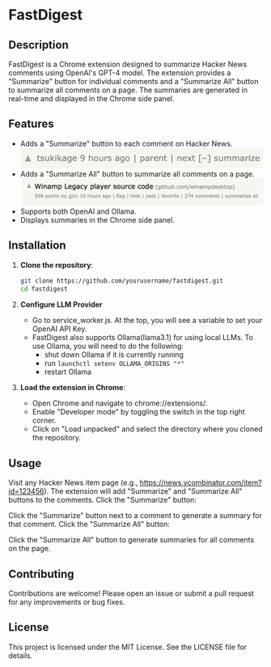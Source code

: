 # FastDigest

## Description

FastDigest is a Chrome extension designed to summarize Hacker News comments using OpenAI's GPT-4 model. The extension provides a "Summarize" button for individual comments and a "Summarize All" button to summarize all comments on a page. The summaries are generated in real-time and displayed in the Chrome side panel.

## Features

- Adds a "Summarize" button to each comment on Hacker News.
  ![summarize button](summarize.png)
- Adds a "Summarize All" button to summarize all comments on a page.
  ![summarize all button](summarize_all.png)
- Supports both OpenAI and Ollama.
- Displays summaries in the Chrome side panel.

## Installation

1. **Clone the repository**:

   ```sh
   git clone https://github.com/yourusername/fastdigest.git
   cd fastdigest
   ```

2. **Configure LLM Provider**

   - Go to service_worker.js. At the top, you will see a variable to set your OpenAI API Key.
   - FastDigest also supports Ollama(llama3.1) for using local LLMs. To use Ollama, you will need to do the following:
     - shut down Ollama if it is currently running
     - run `launchctl setenv OLLAMA_ORIGINS "*"`
     - restart Ollama

3. **Load the extension in Chrome**:
   - Open Chrome and navigate to chrome://extensions/.
   - Enable "Developer mode" by toggling the switch in the top right corner.
   - Click on "Load unpacked" and select the directory where you cloned the repository.

## Usage

Visit any Hacker News item page (e.g., https://news.ycombinator.com/item?id=123456).
The extension will add "Summarize" and "Summarize All" buttons to the comments.
Click the "Summarize" button:

Click the "Summarize" button next to a comment to generate a summary for that comment.
Click the "Summarize All" button:

Click the "Summarize All" button to generate summaries for all comments on the page.

## Contributing

Contributions are welcome! Please open an issue or submit a pull request for any improvements or bug fixes.

## License

This project is licensed under the MIT License. See the LICENSE file for details.
